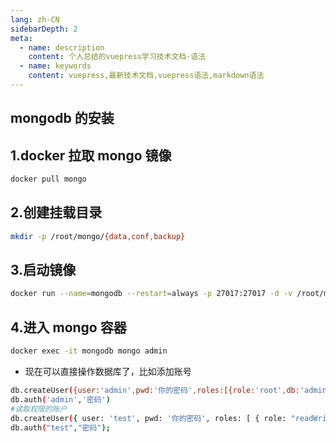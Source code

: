 ```yaml
---
lang: zh-CN
sidebarDepth: 2
meta:
  - name: description
    content: 个人总结的vuepress学习技术文档-语法
  - name: keywords
    content: vuepress,最新技术文档,vuepress语法,markdown语法
---
```


## mongodb 的安装

## 1.docker 拉取 mongo 镜像

```sh
docker pull mongo
```

## 2.创建挂载目录

```sh
mkdir -p /root/mongo/{data,conf,backup}
```

## 3.启动镜像

```sh
docker run --name=mongodb --restart=always -p 27017:27017 -d -v /root/mongo/data:/data/db -v /root/mongo/backup:/data/backup -v /root/mongo/conf:/data/configdb mongo --auth
```

## 4.进入 mongo 容器

```sh
docker exec -it mongodb mongo admin
```

- 现在可以直接操作数据库了，比如添加账号

```sh
db.createUser({user:'admin',pwd:'你的密码',roles:[{role:'root',db:'admin'}],})
db.auth('admin','密码')
#读取权限的账户
db.createUser({ user: 'test', pwd: '你的密码', roles: [ { role: "readWrite", db: "elec_safe" } ] });
db.auth("test","密码");
```
